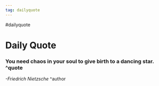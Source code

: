 ```yaml
---
tag: dailyquote
---
```


#dailyquote

# Daily Quote

### You need chaos in your soul to give birth to a dancing star. ^quote
*-Friedrich Nietzsche* ^author
